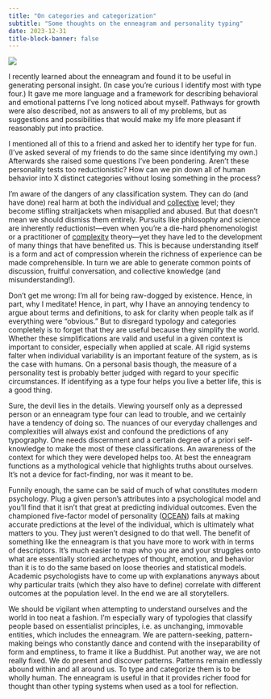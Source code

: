 ```yaml
---
title: "On categories and categorization"
subtitle: "Some thoughts on the enneagram and personality typing"
date: 2023-12-31
title-block-banner: false
---
```


![](https://substackcdn.com/image/fetch/f_auto,q_auto:good,fl_progressive:steep/https%3A%2F%2Fsubstack-post-media.s3.amazonaws.com%2Fpublic%2Fimages%2F23fe13b6-1a22-484c-ac83-85c06c6e58b6_4028x2496.jpeg)

I recently learned about the enneagram and found it to be useful in generating personal insight. (In case you’re curious I identify most with type four.) It gave me more language and a framework for describing behavioral and emotional patterns I’ve long noticed about myself. Pathways for growth were also described, not as answers to all of my problems, but as suggestions and possibilities that would make my life more pleasant if reasonably put into practice.

I mentioned all of this to a friend and asked her to identify her type for fun. (I’ve asked several of my friends to do the same since identifying my own.) Afterwards she raised some questions I’ve been pondering. Aren’t these personality tests too reductionistic? How can we pin down all of human behavior into X distinct categories without losing something in the process?

I’m aware of the dangers of any classification system. They can do (and have done) real harm at both the individual and [collective](https://www.goodreads.com/en/book/show/57693494) level; they become stifling straitjackets when misapplied and abused. But that doesn’t mean we should dismiss them entirely. Pursuits like philosophy and science are inherently reductionist—even when you’re a die-hard phenomenologist or a practitioner of [complexity](https://www.wikiwand.com/en/Complexity) theory—yet they have led to the development of many things that have benefited us. This is because understanding itself is a form and act of compression wherein the richness of experience can be made comprehensible. In turn we are able to generate common points of discussion, fruitful conversation, and collective knowledge (and misunderstanding!).

Don’t get me wrong: I’m all for being raw-dogged by existence. Hence, in part, why I meditate! Hence, in part, why I have an annoying tendency to argue about terms and definitions, to ask for clarity when people talk as if everything were “obvious.” But to disregard typology and categories completely is to forget that they are useful because they simplify the world. Whether these simplifications are valid and useful in a given context is important to consider, especially when applied at scale. All rigid systems falter when individual variability is an important feature of the system, as is the case with humans. On a personal basis though, the measure of a personality test is probably better judged with regard to your specific circumstances. If identifying as a type four helps you live a better life, this is a good thing.

Sure, the devil lies in the details. Viewing yourself only as a depressed person or an enneagram type four can lead to trouble, and we certainly have a tendency of doing so. The nuances of our everyday challenges and complexities will always exist and confound the predictions of any typography. One needs discernment and a certain degree of a priori self-knowledge to make the most of these classifications. An awareness of the context for which they were developed helps too. At best the enneagram functions as a mythological vehicle that highlights truths about ourselves. It’s not a device for fact-finding, nor was it meant to be.

Funnily enough, the same can be said of much of what constitutes modern psychology. Plug a given person’s attributes into a psychological model and you’ll find that it isn’t that great at predicting individual outcomes. Even the championed five-factor model of personality ([OCEAN](https://www.wikiwand.com/en/Big_Five_personality_traits)) fails at making accurate predictions at the level of the individual, which is ultimately what matters to you. They just weren’t designed to do that well. The benefit of something like the enneagram is that you have more to work with in terms of descriptors. It’s much easier to map who you are and your struggles onto what are essentially storied archetypes of thought, emotion, and behavior than it is to do the same based on loose theories and statistical models. Academic psychologists have to come up with explanations anyways about why particular traits (which they also have to define) correlate with different outcomes at the population level. In the end we are all storytellers.

We should be vigilant when attempting to understand ourselves and the world in too neat a fashion. I’m especially wary of typologies that classify people based on essentialist principles, i.e. as unchanging, immovable entities, which includes the enneagram. We are pattern-seeking, pattern-making beings who constantly dance and contend with the inseparability of form and emptiness, to frame it like a Buddhist. Put another way, we are not really fixed. We do present and discover patterns. Patterns remain endlessly abound within and all around us. To type and categorize them is to be wholly human. The enneagram is useful in that it provides richer food for thought than other typing systems when used as a tool for reflection.
